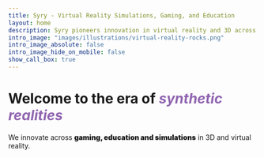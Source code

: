 ```yaml
---
title: Syry - Virtual Reality Simulations, Gaming, and Education
layout: home
description: Syry pioneers innovation in virtual reality and 3D across gaming, education, and simulations. Explore a new era of synthetic realities with us.
intro_image: "images/illustrations/virtual-reality-rocks.png"
intro_image_absolute: false
intro_image_hide_on_mobile: false
show_call_box: true
---
```


# Welcome to the era of *<span style="color:#9065b0">synthetic realities</span>*

We innovate across <strong style="font-weight: 900;">gaming, education and simulations</strong> in 3D and virtual reality.
